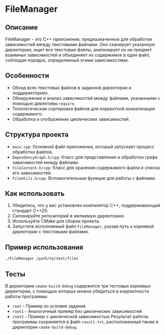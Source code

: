# FileManager

## Описание
FileManager - это C++ приложение, предназначенное для обработки зависимостей между текстовыми файлами. Оно сканирует указанную директорию, ищет все текстовые файлы, анализирует их на предмет взаимных зависимостей и объединяет их содержимое в один файл, соблюдая порядок, определенный этими зависимостями.

## Особенности
- Обход всех текстовых файлов в заданной директории и поддиректориях.
- Обнаружение и анализ зависимостей между файлами, указанными с помощью директивы `require`.
- Топологическая сортировка файлов для корректной конкатенации содержимого.
- Обработка и отображение циклических зависимостей.

## Структура проекта
- `main.cpp`: Основной файл приложения, который запускает процесс обработки файлов.
- `DependencyGraph.h/cpp`: Класс для представления и обработки графа зависимостей между файлами.
- `FileContent.h/cpp`: Класс для хранения содержимого файла и списка его зависимостей.
- `FileUtils.h/cpp`: Вспомогательные функции для работы с файлами.

## Как использовать
1. Убедитесь, что у вас установлен компилятор C++, поддерживающий стандарт C++20.
2. Склонируйте репозиторий в желаемую директорию.
3. Используйте CMake для сборки проекта.
4. Запустите исполняемый файл `FileManager`, указав путь к корневой директории с текстовыми файлами.

## Пример использования
```bash
./FileManager /path/to/text/files
```
## Тесты
В директории `cmake-build-debug` содержится три тестовых корневых директории, с помощью которых можно убедиться в корректности работы программы:
- `root` - Пример из условия задания
- `root1` - Аналогичный пример без циклических зависимостей
- `root2` - Пример с циклической зависимостью
Результат работы программы сохраняется в файл `result.txt`, расположенный также в директории `cmake-build-debug`.



